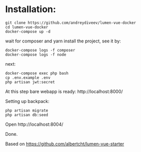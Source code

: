 # Installation:

    git clone https://github.com/andreydiveev/lumen-vue-docker
    cd lumen-vue-docker
    docker-compose up -d

wait for composer and yarn install the project, see it by:

    docker-compose logs -f composer
    docker-compose logs -f node

next:

    docker-compose exec php bash
    cp .env.example .env
    php artisan jwt:secret

At this step bare webapp is ready:
http://localhost:8000/

Setting up backpack:

    php artisan migrate
    php artisan db:seed

Open http://localhost:8004/

Done.

Based on https://github.com/albertcht/lumen-vue-starter